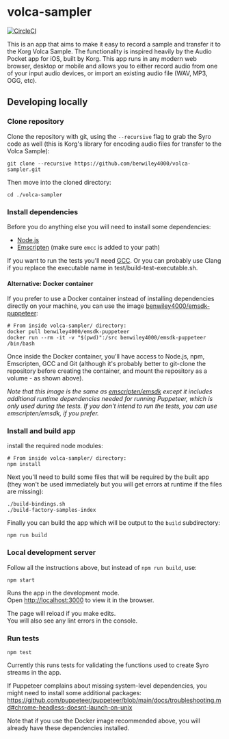 # volca-sampler

[![CircleCI](https://circleci.com/gh/benwiley4000/volca-sampler/tree/master.svg?style=svg)](https://circleci.com/gh/benwiley4000/volca-sampler/tree/master)

This is an app that aims to make it easy to record a sample and transfer it to the Korg Volca Sample. The functionality is inspired heavily by the Audio Pocket app for iOS, built by Korg. This app runs in any modern web browser, desktop or mobile and allows you to either record audio from one of your input audio devices, or import an existing audio file (WAV, MP3, OGG, etc).

## Developing locally

### Clone repository

Clone the repository with git, using the `--recursive` flag to grab the Syro code as well (this is Korg's library for encoding audio files for transfer to the Volca Sample):

```console
git clone --recursive https://github.com/benwiley4000/volca-sampler.git
```

Then move into the cloned directory:

```console
cd ./volca-sampler
```

### Install dependencies

Before you do anything else you will need to install some dependencies:

- [Node.js](https://nodejs.org/)
- [Emscripten](https://emscripten.org/docs/getting_started/downloads.html) (make sure `emcc` is added to your path)

If you want to run the tests you'll need [GCC](https://gcc.gnu.org/install/). Or you can probably use Clang if you replace the executable name in test/build-test-executable.sh.

#### Alternative: Docker container

If you prefer to use a Docker container instead of installing dependencies directly on your machine, you can use the image [benwiley4000/emsdk-puppeteer](https://hub.docker.com/r/benwiley4000/emsdk-puppeteer):

```console
# From inside volca-sampler/ directory:
docker pull benwiley4000/emsdk-puppeteer
docker run --rm -it -v "$(pwd)":/src benwiley4000/emsdk-puppeteer /bin/bash
```

Once inside the Docker container, you'll have access to Node.js, npm, Emscripten, GCC and Git (although it's probably better to git-clone the repository before creating the container, and mount the repository as a volume - as shown above).

*Note that this image is the same as [emscripten/emsdk](https://hub.docker.com/r/emscripten/emsdk) except it includes additional runtime dependencies needed for running Puppeteer, which is only used during the tests. If you don't intend to run the tests, you can use emscripten/emsdk, if you prefer.*

### Install and build app

 install the required node modules:

```console
# From inside volca-sampler/ directory:
npm install
```

Next you'll need to build some files that will be required by the built app (they won't be used immediately but you will get errors at runtime if the files are missing):

```console
./build-bindings.sh
./build-factory-samples-index
```

Finally you can build the app which will be output to the `build` subdirectory:

```console
npm run build
```

### Local development server

Follow all the instructions above, but instead of `npm run build`, use:

```console
npm start
```

Runs the app in the development mode.\
Open [http://localhost:3000](http://localhost:3000) to view it in the browser.

The page will reload if you make edits.\
You will also see any lint errors in the console.

### Run tests

```console
npm test
```

Currently this runs tests for validating the functions used to create Syro streams in the app.

If Puppeteer complains about missing system-level dependencies, you might need to install some additional packages: https://github.com/puppeteer/puppeteer/blob/main/docs/troubleshooting.md#chrome-headless-doesnt-launch-on-unix

Note that if you use the Docker image recommended above, you will already have these dependencies installed.
